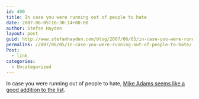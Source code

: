 ```yaml
---
id: 400
title: In case you were running out of people to hate
date: 2007-06-05T16:30:14+00:00
author: Stefan Hayden
layout: post
guid: http://www.stefanhayden.com/blog/2007/06/05/in-case-you-were-running-out-of-people-to-hate/
permalink: /2007/06/05/in-case-you-were-running-out-of-people-to-hate/
Post:
  - link
categories:
  - Uncategorized
---
```

<p>In case you were running out of people to hate, <a href="http://www.townhall.com/columnists/MikeSAdams/2007/06/04/a_new_definition_of_feminism">Mike Adams seems like a good addition to the list</a>.
</p>
